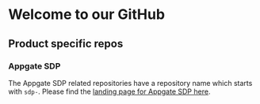 # Welcome to our GitHub
## Product specific repos
### Appgate SDP
The Appgate SDP related repositories have a repository name which starts with `sdp-`. Please find the [landing page for Appgate SDP here](https://github.com/appgate/sdp).

